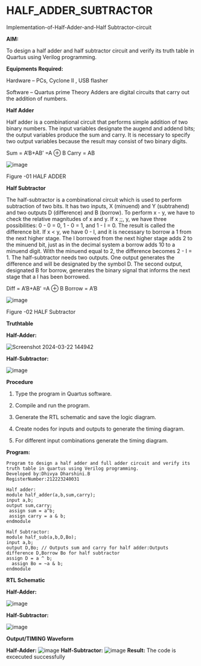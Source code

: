# HALF_ADDER_SUBTRACTOR

Implementation-of-Half-Adder-and-Half Subtractor-circuit

**AIM:**

To design a half adder and half subtractor circuit and verify its truth table in Quartus using Verilog programming.

**Equipments Required:**

Hardware – PCs, Cyclone II , USB flasher 

Software – Quartus prime Theory Adders are digital circuits that carry out the addition of numbers.

**Half Adder**

Half adder is a combinational circuit that performs simple addition of two binary numbers. The input variables designate the augend and addend bits; the output variables produce the sum and carry. It is necessary to specify two output variables because the result may consist of two binary digits.

Sum = A’B+AB’ =A ⊕ B Carry = AB

![image](https://github.com/naavaneetha/HALF_ADDER_SUBTRACTOR/assets/154305477/bd4a0b2c-cdbc-4184-ab08-81578f121e1f)

Figure -01 HALF ADDER

**Half Subtractor**

The half-subtractor is a combinational circuit which is used to perform subtraction of two bits. It has two inputs, X (minuend) and Y (subtrahend) and two outputs D (difference) and B (borrow). To perform x - y, we have to check the relative magnitudes of x and y. If x ;;, y, we have three possibilities: 0 - 0 = 0, 1 - 0 = 1, and 1 - I = 0. The result is called the difference bit. If x < y, we have 0 - I, and it is necessary to borrow a 1 from the next higher stage. The I borrowed from the next higher stage adds 2 to the minuend bit, just as in the decimal system a borrow adds 10 to a minuend digit. With the minuend equal to 2, the difference becomes 2 - I = 1. The half-subtractor needs two outputs. One output generates the difference and will be designated by the symbol D. The second output, designated B for borrow, generates the binary signal that informs the next stage that a I has been borrowed. 

Diff = A’B+AB’ =A ⊕ B
Borrow = A’B

 ![image](https://github.com/naavaneetha/HALF_ADDER_SUBTRACTOR/assets/154305477/d76b099c-513f-4e7c-843a-e2fd028a531a)

Figure -02 HALF Subtractor

**Truthtable**

**Half-Adder:**


![Screenshot 2024-03-22 144942](https://github.com/dhivyadharshini2006/HALF_ADDER_SUBTRACTOR/assets/144979490/7fadfef8-cafe-4126-ad68-340a613764db)


**Half-Subtractor:**


![image](https://github.com/dhivyadharshini2006/HALF_ADDER_SUBTRACTOR/assets/144979490/0cc48cc1-8b3e-40a4-b09b-11dd9a0481bc)


**Procedure**

1.	Type the program in Quartus software.

2.	Compile and run the program.

3.	Generate the RTL schematic and save the logic diagram.

4.	Create nodes for inputs and outputs to generate the timing diagram.

5.	For different input combinations generate the timing diagram.


**Program:**
```
Program to design a half adder and full adder circuit and verify its truth table in quartus using Verilog programming.
Developed by:Dhivya Dharshini.B
RegisterNumber:212223240031

Half adder:
module half_adder(a,b,sum,carry);
input a,b;
output sum,carry; 
 assign sum = a^b;
 assign carry = a & b;
endmodule

Half Subtractor:
module half_sub(a,b,D,Bo);
input a,b;
output D,Bo; // Outputs sum and carry for half adder:Outputs difference D,Borrow Bo for half subtractor
assign D = a ^ b;
  assign Bo = ~a & b;
endmodule
```
**RTL Schematic**


**Half-Adder:**


![image](https://github.com/dhivyadharshini2006/HALF_ADDER_SUBTRACTOR/assets/144979490/9044438d-42ea-463c-b598-11ba7ee0a9a3)


**Half-Subtractor:**


![image](https://github.com/dhivyadharshini2006/HALF_ADDER_SUBTRACTOR/assets/144979490/431be97f-d9c7-4e48-81e6-1980e6aacaf2)

**Output/TIMING Waveform**

**Half-Adder:**
![image](https://github.com/dhivyadharshini2006/HALF_ADDER_SUBTRACTOR/assets/144979490/c9b99dc1-1d48-4774-864d-b5f9e0dcab30)
**Half-Subtractor:**
![image](https://github.com/dhivyadharshini2006/HALF_ADDER_SUBTRACTOR/assets/144979490/285dd80d-6c9d-4878-956b-8ccfba634e44)
**Result:**
The code is excecuted successfully
